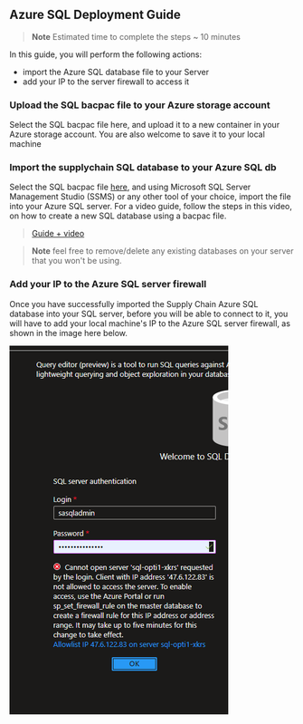 ## Azure SQL Deployment Guide

> **Note**
> Estimated time to complete the steps ~ 10 minutes

In this guide, you will perform the following actions:

- import the Azure SQL database file to your Server 
- add your IP to the server firewall to access it

### Upload the SQL bacpac file to your Azure storage account

Select the SQL bacpac file here, and upload it to a new container in your Azure storage account. You are also welcome to save it to your local machine

### Import the supplychain SQL database to your Azure SQL db

Select the SQL bacpac file [here](supchaindb.bacpac), and using Microsoft SQL Server Management Studio (SSMS) or any other tool of your choice, import the file into your Azure SQL server.
For a video guide, follow the steps in this video, on how to create a new SQL database using a bacpac file. 

> [Guide + video](https://learn.microsoft.com/en-us/azure/azure-sql/database/database-import?view=azuresql&tabs=azure-powershell)

> **Note**
> feel free to remove/delete any existing databases on your server that you won't be using.  

### Add your IP to the Azure SQL server firewall

Once you have successfully imported the Supply Chain Azure SQL database into your SQL server, before you will be able to connect to it, you will have to add your local machine's IP to the Azure SQL server firewall, as shown in the image here below. 

![SQL Server Add IP](../../assets/images/SQL_server.png)

